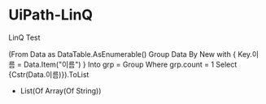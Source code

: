 # UiPath-LinQ


LinQ Test

(From Data as DataTable.AsEnumerable() Group Data By New with { Key.이름 = Data.Item("이름") } Into grp = Group Where grp.count = 1 Select {Cstr(Data.이름)}).ToList

- List(Of Array(Of String))
